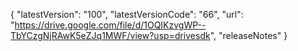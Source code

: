 {   "latestVersion": "100",   "latestVersionCode": "66",   "url": "https://drive.google.com/file/d/1OQIKzvgWP--TbYCzgNjRAwK5eZJq1MWF/view?usp=drivesdk",   "releaseNotes" }
